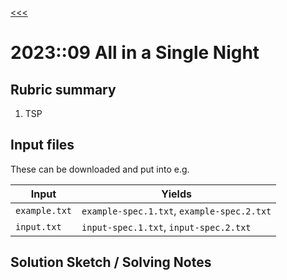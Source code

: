 [<<<](../README.md)

# 2023::09 All in a Single Night

## Rubric summary

1. TSP

## Input files

These can be downloaded and put into e.g.

| Input         | Yields                                     |
|---------------|--------------------------------------------|
| `example.txt` | `example-spec.1.txt`, `example-spec.2.txt` |
| `input.txt`   | `input-spec.1.txt`, `input-spec.2.txt`     |

## Solution Sketch / Solving Notes
